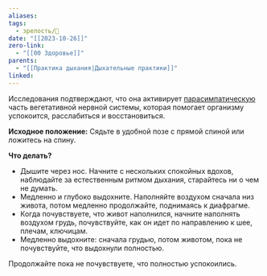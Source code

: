 ```yaml
---
aliases: 
tags:
  - зрелость/🌱
date: "[[2023-10-26]]"
zero-link:
  - "[[00 Здоровье]]"
parents:
  - "[[Практика дыхания|Дыхательные практики]]"
linked:
---
```

Исследования подтверждают, что она активирует [парасимпатическую](Парасимпатика.md) часть вегетативной нервной системы, которая помогает организму успокоится, расслабиться и восстановиться.

**Исходное положение:** Сядьте в удобной позе с прямой спиной или ложитесь на спину.

**Что делать?**
- Дышите через нос. Начните с нескольких спокойных вдохов, наблюдайте за естественным ритмом дыхания, старайтесь ни о чем не думать.
- Медленно и глубоко выдохните. Наполняйте воздухом сначала низ живота, потом медленно продолжайте, поднимаясь к диафрагме.
- Когда почувствуете, что живот наполнился, начните наполнять воздухом грудь, почувствуйте, как он идет по направлению к шее, плечам, ключицам.
- Медленно выдохните: сначала грудью, потом животом, пока не почувствуйте, что выдохнули полностью.

Продолжайте пока не почувствуете, что полностью успокоились.